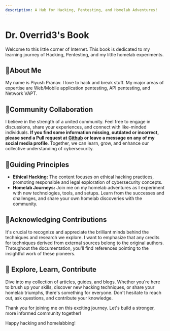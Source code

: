 ```yaml
---
description: A Hub for Hacking, Pentesting, and Homelab Adventures!
---
```


# Dr. 0verrid3's Book

Welcome to this little corner of Internet. This book is dedicated to my learning journey of Hacking, Pentesting, and my little homelab experiments.&#x20;

## 🚀About Me

My name is Piyush Pranav. I love to hack and break stuff. My major areas of expertise are Web/Mobile application pentesting, API pentesting, and Network VAPT.&#x20;

## 👥Community Collaboration

I believe in the strength of a united community. Feel free to engage in discussions, share your experiences, and connect with like-minded individuals. **If you find some information missing, outdated or incorrect, please send a Pull request at** [**Github**](https://github.com/dr0verrid3/gitbook-docs) **or leave a message on any of my social media profile**. Together, we can learn, grow, and enhance our collective understanding of cybersecurity.

## 📖**Guiding Principles**

* **Ethical Hacking:** The content focuses on ethical hacking practices, promoting responsible and legal exploration of cybersecurity concepts.
* **Homelab Journeys:** Join me on my homelab adventures as I experiment with new technologies, tools, and setups. Learn from the successes and challenges, and share your own homelab discoveries with the community.

## 👏**Acknowledging Contributions**

It's crucial to recognize and appreciate the brilliant minds behind the techniques and research we explore. I want to emphasize that any credits for techniques derived from external sources belong to the original authors. Throughout the documentation, you'll find references pointing to the insightful work of these pioneers.&#x20;

## 🔗 **Explore, Learn, Contribute**

Dive into my collection of articles, guides, and blogs. Whether you're here to brush up your skills, discover new hacking techniques, or share your homelab triumphs, there's something for everyone. Don't hesitate to reach out, ask questions, and contribute your knowledge.

Thank you for joining me on this exciting journey. Let's build a stronger, more informed community together!

Happy hacking and homelabbing!
